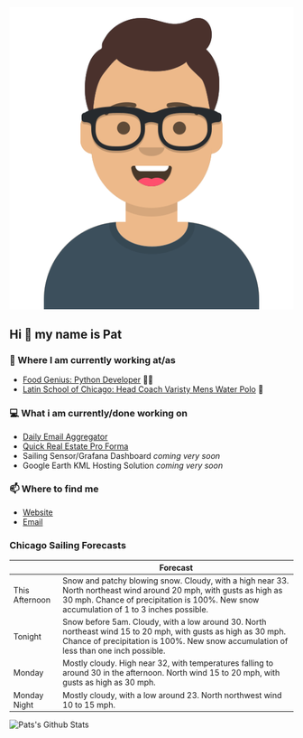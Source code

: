 [![Social banner for p-j-falconer](https://raw.githubusercontent.com/P-J-FALCONER/P-J-FALCONER/master/assets/avataaars.svg)](https://patfalconer.com/)
## Hi :wave: my name is Pat

### 💼 Where I am currently working at/as
- [Food Genius: Python Developer](https://getfoodgenius.com/) 🍔🐍
- [Latin School of Chicago: Head Coach Varisty Mens Water Polo](https://www.latinschool.org/) 🤽


### 💻 What i am currently/done working on
 - [Daily Email Aggregator](https://github.com/P-J-FALCONER/dott_daily_mail)
 - [Quick Real Estate Pro Forma](https://github.com/P-J-FALCONER/henry)
 - Sailing Sensor/Grafana Dashboard *coming very soon*
 - Google Earth KML Hosting Solution *coming very soon*

### 📫 Where to find me
 - [Website](https://patfalconer.com/)
 - [Email](mailto:patrick.j.falconer@gmail.com)


### Chicago Sailing Forecasts
|   | Forecast  |
|---|---|
| This Afternoon | Snow and patchy blowing snow. Cloudy, with a high near 33. North northeast wind around 20 mph, with gusts as high as 30 mph. Chance of precipitation is 100%. New snow accumulation of 1 to 3 inches possible. |
| Tonight | Snow before 5am. Cloudy, with a low around 30. North northeast wind 15 to 20 mph, with gusts as high as 30 mph. Chance of precipitation is 100%. New snow accumulation of less than one inch possible. |
| Monday | Mostly cloudy. High near 32, with temperatures falling to around 30 in the afternoon. North wind 15 to 20 mph, with gusts as high as 30 mph. |
| Monday Night | Mostly cloudy, with a low around 23. North northwest wind 10 to 15 mph. |

![Pats's Github Stats](https://github-readme-stats.vercel.app/api?username=p-j-falconer&show_icons=true&theme=radical)
